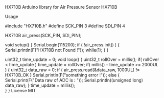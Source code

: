 HX710B
Arduino library for Air Pressure Sensor HX710B

Usage

#include "HX710B.h"
#define SCK_PIN 3
#define SDI_PIN 4

HX710B air_press(SCK_PIN, SDI_PIN);

void setup()
{
    Serial.begin(115200);
    if ( !air_press.init() )
    { 
      Serial.println(F("HX710B not Found !"));
      while(1);
    }
}

uint32_t time_update = 0;
void loop()
{
    uint32_t rollOver = millis();
    if( rollOver < time_update )
      time_update = rollOver;
    if( millis() - time_update >= 2000UL )
    {
      uint32_t data_raw = 0;
      if ( air_press.read(&data_raw, 1000UL) != HX710B_OK )
        Serial.println(F("something error !"));
      else
      {
        Serial.print(F("Data raw of ADC is : "));
        Serial.println((unsigned long) data_raw);
      }
      time_update = millis();            
    }
}
License
MIT
